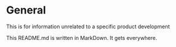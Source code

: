 # General
This is for information unrelated to a specific product development

This README.md is written in MarkDown. It gets everywhere.
